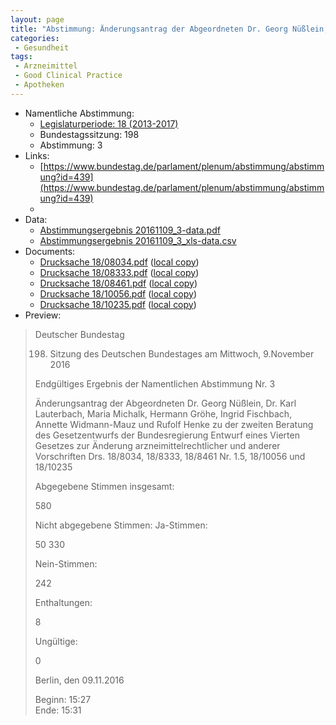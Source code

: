 ```yaml
---
layout: page
title: "Abstimmung: Änderungsantrag der Abgeordneten Dr. Georg Nüßlein, Dr. Karl Lauterbach, Maria Michalk, Hermann Gröhe, Ingrid Fischbach, Annette Widmann-Mauz und Rudolf Henke zur 4. Änderung arzneimittelrechtlicher und anderer Vorschriften"
categories:
 - Gesundheit
tags:
 - Arzneimittel
 - Good Clinical Practice
 - Apotheken
---
```


* Namentliche Abstimmung:
    * [Legislaturperiode: 18 (2013-2017)](https://de.wikipedia.org/wiki/18._Deutscher_Bundestag)
    * Bundestagssitzung: 198
    * Abstimmung: 3
* Links: 
    * [https://www.bundestag.de/parlament/plenum/abstimmung/abstimmung?id=439](https://www.bundestag.de/parlament/plenum/abstimmung/abstimmung?id=439)
    * 
* Data: 
    * [Abstimmungsergebnis 20161109_3-data.pdf](/res/abstimmungsliste/20161109_3-data.pdf)
    * [Abstimmungsergebnis 20161109_3_xls-data.csv](/res/abstimmungsliste/analyses/20161109_3_xls-data.csv)
* Documents: 
    * [Drucksache 18/08034.pdf](http://dip21.bundestag.de/dip21/btd/18/080/1808034.pdf) ([local copy](/res/abstimmungsdaten/018-198-03/1808034.pdf))
    * [Drucksache 18/08333.pdf](http://dip21.bundestag.de/dip21/btd/18/083/1808333.pdf) ([local copy](/res/abstimmungsdaten/018-198-03/1808333.pdf))
    * [Drucksache 18/08461.pdf](http://dip21.bundestag.de/dip21/btd/18/084/1808461.pdf) ([local copy](/res/abstimmungsdaten/018-198-03/1808461.pdf))
    * [Drucksache 18/10056.pdf](http://dip21.bundestag.de/dip21/btd/18/100/1810056.pdf) ([local copy](/res/abstimmungsdaten/018-198-03/1810056.pdf))
    * [Drucksache 18/10235.pdf](http://dip21.bundestag.de/dip21/btd/18/102/1810235.pdf) ([local copy](/res/abstimmungsdaten/018-198-03/1810235.pdf))
* Preview: 
> Deutscher Bundestag
> 
> 198. Sitzung des Deutschen Bundestages
> am Mittwoch, 9.November 2016
> 
> Endgültiges Ergebnis der Namentlichen Abstimmung Nr. 3
> 
> Änderungsantrag der Abgeordneten Dr. Georg Nüßlein, Dr. Karl Lauterbach, Maria
> Michalk, Hermann Gröhe, Ingrid Fischbach, Annette Widmann-Mauz und Rufolf Henke
> zu der zweiten Beratung des Gesetzentwurfs der Bundesregierung
> Entwurf eines Vierten Gesetzes zur Änderung arzneimittelrechtlicher und anderer
> Vorschriften
> Drs. 18/8034, 18/8333, 18/8461 Nr. 1.5, 18/10056 und 18/10235
> 
> Abgegebene Stimmen insgesamt:
> 
> 580
> 
> Nicht abgegebene Stimmen:
> Ja-Stimmen:
> 
> 50
> 330
> 
> Nein-Stimmen:
> 
> 242
> 
> Enthaltungen:
> 
> 8
> 
> Ungültige:
> 
> 0
> 
> Berlin, den 09.11.2016
> 
> Beginn: 15:27  
> Ende: 15:31
